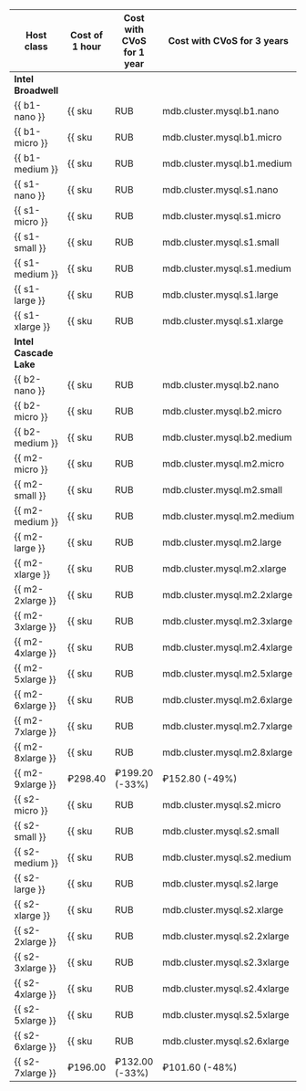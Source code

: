 | Host class | Cost of 1 hour | Cost with CVoS for 1 year | Cost with CVoS for 3 years |
| ----- | ----- | ----- | ----- |
| **Intel Broadwell** |
| {{ b1-nano }} | {{ sku|RUB|mdb.cluster.mysql.b1.nano|string }} | − | − |
| {{ b1-micro }} | {{ sku|RUB|mdb.cluster.mysql.b1.micro|string }} | − | − |
| {{ b1-medium }} | {{ sku|RUB|mdb.cluster.mysql.b1.medium|string }} | − | − |
| {{ s1-nano }} | {{ sku|RUB|mdb.cluster.mysql.s1.nano|string }} | − | − |
| {{ s1-micro }} | {{ sku|RUB|mdb.cluster.mysql.s1.micro|string }} | − | − |
| {{ s1-small }} | {{ sku|RUB|mdb.cluster.mysql.s1.small|string }} | − | − |
| {{ s1-medium }} | {{ sku|RUB|mdb.cluster.mysql.s1.medium|string }} | − | − |
| {{ s1-large }} | {{ sku|RUB|mdb.cluster.mysql.s1.large|string }} | − | − |
| {{ s1-xlarge }} | {{ sku|RUB|mdb.cluster.mysql.s1.xlarge|string }} | − | − |
| **Intel Cascade Lake** |
| {{ b2-nano }} | {{ sku|RUB|mdb.cluster.mysql.b2.nano|string }} | − | − |
| {{ b2-micro }} | {{ sku|RUB|mdb.cluster.mysql.b2.micro|string }} | − | − |
| {{ b2-medium }} | {{ sku|RUB|mdb.cluster.mysql.b2.medium|string }} | − | − |
| {{ m2-micro }} | {{ sku|RUB|mdb.cluster.mysql.m2.micro|string }} | {{ sku|RUB|mdb.cluster.mysql.m2.micro|cud.y1|string }} ({{ sku|RUB|mdb.cluster.mysql.m2.micro|cud.y1|discount|percent|string }}) | {{ sku|RUB|mdb.cluster.mysql.m2.micro|cud.y3|string }} ({{ sku|RUB|mdb.cluster.mysql.m2.micro|cud.y3|discount|percent|string }}) |
| {{ m2-small }} | {{ sku|RUB|mdb.cluster.mysql.m2.small|string }} | {{ sku|RUB|mdb.cluster.mysql.m2.small|cud.y1|string }} ({{ sku|RUB|mdb.cluster.mysql.m2.small|cud.y1|discount|percent|string }}) | {{ sku|RUB|mdb.cluster.mysql.m2.small|cud.y3|string }} ({{ sku|RUB|mdb.cluster.mysql.m2.small|cud.y3|discount|percent|string }}) |
| {{ m2-medium }} | {{ sku|RUB|mdb.cluster.mysql.m2.medium|string }} | {{ sku|RUB|mdb.cluster.mysql.m2.medium|cud.y1|string }} ({{ sku|RUB|mdb.cluster.mysql.m2.medium|cud.y1|discount|percent|string }}) | {{ sku|RUB|mdb.cluster.mysql.m2.medium|cud.y3|string }} ({{ sku|RUB|mdb.cluster.mysql.m2.medium|cud.y3|discount|percent|string }}) |
| {{ m2-large }} | {{ sku|RUB|mdb.cluster.mysql.m2.large|string }} | {{ sku|RUB|mdb.cluster.mysql.m2.large|cud.y1|string }} ({{ sku|RUB|mdb.cluster.mysql.m2.large|cud.y1|discount|percent|string }}) | {{ sku|RUB|mdb.cluster.mysql.m2.large|cud.y3|string }} ({{ sku|RUB|mdb.cluster.mysql.m2.large|cud.y3|discount|percent|string }}) |
| {{ m2-xlarge }} | {{ sku|RUB|mdb.cluster.mysql.m2.xlarge|string }} | {{ sku|RUB|mdb.cluster.mysql.m2.xlarge|cud.y1|string }} ({{ sku|RUB|mdb.cluster.mysql.m2.xlarge|cud.y1|discount|percent|string }}) | {{ sku|RUB|mdb.cluster.mysql.m2.xlarge|cud.y3|string }} ({{ sku|RUB|mdb.cluster.mysql.m2.xlarge|cud.y3|discount|percent|string }}) |
| {{ m2-2xlarge }} | {{ sku|RUB|mdb.cluster.mysql.m2.2xlarge|string }} | {{ sku|RUB|mdb.cluster.mysql.m2.2xlarge|cud.y1|string }} ({{ sku|RUB|mdb.cluster.mysql.m2.2xlarge|cud.y1|discount|percent|string }}) | {{ sku|RUB|mdb.cluster.mysql.m2.2xlarge|cud.y3|string }} ({{ sku|RUB|mdb.cluster.mysql.m2.2xlarge|cud.y3|discount|percent|string }}) |
| {{ m2-3xlarge }} | {{ sku|RUB|mdb.cluster.mysql.m2.3xlarge|string }} | {{ sku|RUB|mdb.cluster.mysql.m2.3xlarge|cud.y1|string }} ({{ sku|RUB|mdb.cluster.mysql.m2.3xlarge|cud.y1|discount|percent|string }}) | {{ sku|RUB|mdb.cluster.mysql.m2.3xlarge|cud.y3|string }} ({{ sku|RUB|mdb.cluster.mysql.m2.3xlarge|cud.y3|discount|percent|string }}) |
| {{ m2-4xlarge }} | {{ sku|RUB|mdb.cluster.mysql.m2.4xlarge|string }} | {{ sku|RUB|mdb.cluster.mysql.m2.4xlarge|cud.y1|string }} ({{ sku|RUB|mdb.cluster.mysql.m2.4xlarge|cud.y1|discount|percent|string }}) | {{ sku|RUB|mdb.cluster.mysql.m2.4xlarge|cud.y3|string }} ({{ sku|RUB|mdb.cluster.mysql.m2.4xlarge|cud.y3|discount|percent|string }}) |
| {{ m2-5xlarge }} | {{ sku|RUB|mdb.cluster.mysql.m2.5xlarge|string }} | {{ sku|RUB|mdb.cluster.mysql.m2.5xlarge|cud.y1|string }} ({{ sku|RUB|mdb.cluster.mysql.m2.5xlarge|cud.y1|discount|percent|string }}) | {{ sku|RUB|mdb.cluster.mysql.m2.5xlarge|cud.y3|string }} ({{ sku|RUB|mdb.cluster.mysql.m2.5xlarge|cud.y3|discount|percent|string }}) |
| {{ m2-6xlarge }} | {{ sku|RUB|mdb.cluster.mysql.m2.6xlarge|string }} | {{ sku|RUB|mdb.cluster.mysql.m2.6xlarge|cud.y1|string }} ({{ sku|RUB|mdb.cluster.mysql.m2.6xlarge|cud.y1|discount|percent|string }}) | {{ sku|RUB|mdb.cluster.mysql.m2.6xlarge|cud.y3|string }} ({{ sku|RUB|mdb.cluster.mysql.m2.6xlarge|cud.y3|discount|percent|string }}) |
| {{ m2-7xlarge }} | {{ sku|RUB|mdb.cluster.mysql.m2.7xlarge|string }} | {{ sku|RUB|mdb.cluster.mysql.m2.7xlarge|cud.y1|string }} ({{ sku|RUB|mdb.cluster.mysql.m2.7xlarge|cud.y1|discount|percent|string }}) | {{ sku|RUB|mdb.cluster.mysql.m2.7xlarge|cud.y3|string }} ({{ sku|RUB|mdb.cluster.mysql.m2.7xlarge|cud.y3|discount|percent|string }}) |
| {{ m2-8xlarge }} | {{ sku|RUB|mdb.cluster.mysql.m2.8xlarge|string }} | {{ sku|RUB|mdb.cluster.mysql.m2.8xlarge|cud.y1|string }} ({{ sku|RUB|mdb.cluster.mysql.m2.8xlarge|cud.y1|discount|percent|string }}) | {{ sku|RUB|mdb.cluster.mysql.m2.8xlarge|cud.y3|string }} ({{ sku|RUB|mdb.cluster.mysql.m2.8xlarge|cud.y3|discount|percent|string }}) |
| {{ m2-9xlarge }} | ₽298.40 | ₽199.20 (-33%) | ₽152.80 (-49%) |
| {{ s2-micro }} | {{ sku|RUB|mdb.cluster.mysql.s2.micro|string }} | {{ sku|RUB|mdb.cluster.mysql.s2.micro|cud.y1|string }} ({{ sku|RUB|mdb.cluster.mysql.s2.micro|cud.y1|discount|percent|string }}) | {{ sku|RUB|mdb.cluster.mysql.s2.micro|cud.y3|string }} ({{ sku|RUB|mdb.cluster.mysql.s2.micro|cud.y3|discount|percent|string }}) |
| {{ s2-small }} | {{ sku|RUB|mdb.cluster.mysql.s2.small|string }} | {{ sku|RUB|mdb.cluster.mysql.s2.small|cud.y1|string }} ({{ sku|RUB|mdb.cluster.mysql.s2.small|cud.y1|discount|percent|string }}) | {{ sku|RUB|mdb.cluster.mysql.s2.small|cud.y3|string }} ({{ sku|RUB|mdb.cluster.mysql.s2.small|cud.y3|discount|percent|string }}) |
| {{ s2-medium }} | {{ sku|RUB|mdb.cluster.mysql.s2.medium|string }} | {{ sku|RUB|mdb.cluster.mysql.s2.medium|cud.y1|string }} ({{ sku|RUB|mdb.cluster.mysql.s2.medium|cud.y1|discount|percent|string }}) | {{ sku|RUB|mdb.cluster.mysql.s2.medium|cud.y3|string }} ({{ sku|RUB|mdb.cluster.mysql.s2.medium|cud.y3|discount|percent|string }}) |
| {{ s2-large }} | {{ sku|RUB|mdb.cluster.mysql.s2.large|string }} | {{ sku|RUB|mdb.cluster.mysql.s2.large|cud.y1|string }} ({{ sku|RUB|mdb.cluster.mysql.s2.large|cud.y1|discount|percent|string }}) | {{ sku|RUB|mdb.cluster.mysql.s2.large|cud.y3|string }} ({{ sku|RUB|mdb.cluster.mysql.s2.large|cud.y3|discount|percent|string }}) |
| {{ s2-xlarge }} | {{ sku|RUB|mdb.cluster.mysql.s2.xlarge|string }} | {{ sku|RUB|mdb.cluster.mysql.s2.xlarge|cud.y1|string }} ({{ sku|RUB|mdb.cluster.mysql.s2.xlarge|cud.y1|discount|percent|string }}) | {{ sku|RUB|mdb.cluster.mysql.s2.xlarge|cud.y3|string }} ({{ sku|RUB|mdb.cluster.mysql.s2.xlarge|cud.y3|discount|percent|string }}) |
| {{ s2-2xlarge }} | {{ sku|RUB|mdb.cluster.mysql.s2.2xlarge|string }} | {{ sku|RUB|mdb.cluster.mysql.s2.2xlarge|cud.y1|string }} ({{ sku|RUB|mdb.cluster.mysql.s2.2xlarge|cud.y1|discount|percent|string }}) | {{ sku|RUB|mdb.cluster.mysql.s2.2xlarge|cud.y3|string }} ({{ sku|RUB|mdb.cluster.mysql.s2.2xlarge|cud.y3|discount|percent|string }}) |
| {{ s2-3xlarge }} | {{ sku|RUB|mdb.cluster.mysql.s2.3xlarge|string }} | {{ sku|RUB|mdb.cluster.mysql.s2.3xlarge|cud.y1|string }} ({{ sku|RUB|mdb.cluster.mysql.s2.3xlarge|cud.y1|discount|percent|string }}) | {{ sku|RUB|mdb.cluster.mysql.s2.3xlarge|cud.y3|string }} ({{ sku|RUB|mdb.cluster.mysql.s2.3xlarge|cud.y3|discount|percent|string }}) |
| {{ s2-4xlarge }} | {{ sku|RUB|mdb.cluster.mysql.s2.4xlarge|string }} | {{ sku|RUB|mdb.cluster.mysql.s2.4xlarge|cud.y1|string }} ({{ sku|RUB|mdb.cluster.mysql.s2.4xlarge|cud.y1|discount|percent|string }}) | {{ sku|RUB|mdb.cluster.mysql.s2.4xlarge|cud.y3|string }} ({{ sku|RUB|mdb.cluster.mysql.s2.4xlarge|cud.y3|discount|percent|string }}) |
| {{ s2-5xlarge }} | {{ sku|RUB|mdb.cluster.mysql.s2.5xlarge|string }} | {{ sku|RUB|mdb.cluster.mysql.s2.5xlarge|cud.y1|string }} ({{ sku|RUB|mdb.cluster.mysql.s2.5xlarge|cud.y1|discount|percent|string }}) | {{ sku|RUB|mdb.cluster.mysql.s2.5xlarge|cud.y3|string }} ({{ sku|RUB|mdb.cluster.mysql.s2.5xlarge|cud.y3|discount|percent|string }}) |
| {{ s2-6xlarge }} | {{ sku|RUB|mdb.cluster.mysql.s2.6xlarge|string }} | {{ sku|RUB|mdb.cluster.mysql.s2.6xlarge|cud.y1|string }} ({{ sku|RUB|mdb.cluster.mysql.s2.6xlarge|cud.y1|discount|percent|string }}) | {{ sku|RUB|mdb.cluster.mysql.s2.6xlarge|cud.y3|string }} ({{ sku|RUB|mdb.cluster.mysql.s2.6xlarge|cud.y3|discount|percent|string }}) |
| {{ s2-7xlarge }} | ₽196.00 | ₽132.00 (-33%) | ₽101.60 (-48%) |

